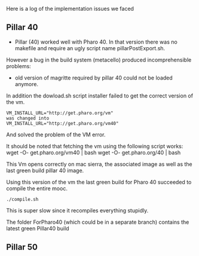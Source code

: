 Here is a log of the implementation issues we faced

## Pillar 40

- Pillar (40) worked well with Pharo 40. 
In that version there was no makefile and require an ugly script name pillarPostExport.sh.

However a bug in the build system (metacello) produced incomprehensible problems:
  - old version of magritte required by pillar 40 could not be loaded anymore.
  
In addition the dowload.sh script installer failed to get the correct version of the vm.

	VM_INSTALL_URL="http://get.pharo.org/vm"
	was changed into 
	VM_INSTALL_URL="http://get.pharo.org/vm40"
And solved the problem of the VM error.

It should be noted that fetching the vm using the following script works:
	wget -O- get.pharo.org/vm40 | bash
	wget -O- get.pharo.org/40 | bash

This Vm opens correctly on mac sierra, the associated image as well as the last green build pillar 40 image. 

Using this version of the vm the last green build for Pharo 40 succeeded to compile the entire mooc. 

	./compile.sh

This is super slow since it recompiles everything stupidly.

The folder ForPharo40 (which could be in a separate branch) contains the latest green Pillar40 build 

## Pillar 50